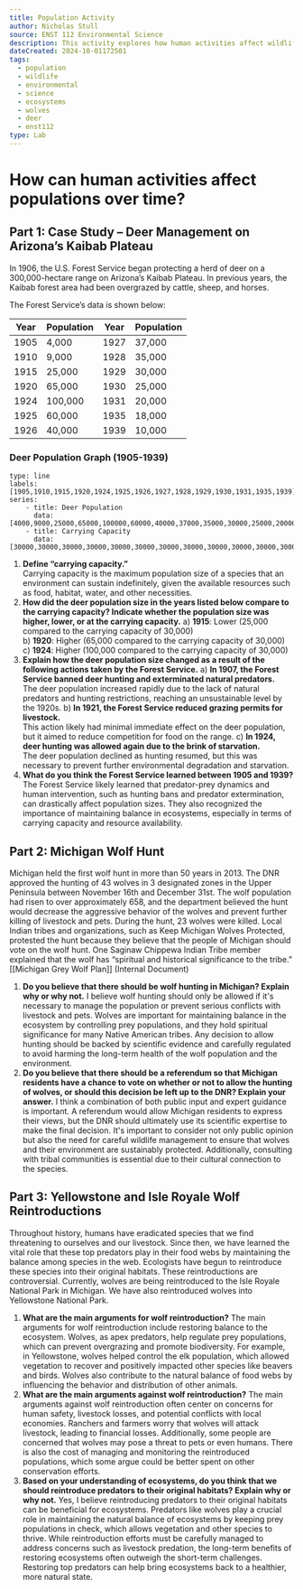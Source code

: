 ```yaml
---
title: Population Activity
author: Nicholas Stull
source: ENST 112 Environmental Science
description: This activity explores how human activities affect wildlife populations over time, focusing on deer management on Arizona’s Kaibab Plateau, the Michigan wolf hunt, and wolf reintroductions.
dateCreated: 2024-10-01172501
tags:
  - population
  - wildlife
  - environmental
  - science
  - ecosystems
  - wolves
  - deer
  - enst112
type: Lab
---
```

# How can human activities affect populations over time?
## Part 1: Case Study – Deer Management on Arizona’s Kaibab Plateau
In 1906, the U.S. Forest Service began protecting a herd of deer on a 300,000-hectare range on Arizona’s Kaibab Plateau. In previous years, the Kaibab forest area had been overgrazed by cattle, sheep, and horses. 

The Forest Service’s data is shown below:

| Year | Population | Year | Population |
|------|------------|------|------------|
| 1905 | 4,000      | 1927 | 37,000     |
| 1910 | 9,000      | 1928 | 35,000     |
| 1915 | 25,000     | 1929 | 30,000     |
| 1920 | 65,000     | 1930 | 25,000     |
| 1924 | 100,000    | 1931 | 20,000     |
| 1925 | 60,000     | 1935 | 18,000     |
| 1926 | 40,000     | 1939 | 10,000     |
### Deer Population Graph (1905-1939)
```chart
type: line
labels: [1905,1910,1915,1920,1924,1925,1926,1927,1928,1929,1930,1931,1935,1939]
series:
    - title: Deer Population
      data: [4000,9000,25000,65000,100000,60000,40000,37000,35000,30000,25000,20000,18000,10000]
    - title: Carrying Capacity
      data: [30000,30000,30000,30000,30000,30000,30000,30000,30000,30000,30000,30000,30000,30000]

```

1. **Define “carrying capacity.”**  
   Carrying capacity is the maximum population size of a species that an environment can sustain indefinitely, given the available resources such as food, habitat, water, and other necessities.
2. **How did the deer population size in the years listed below compare to the carrying capacity? Indicate whether the population size was higher, lower, or at the carrying capacity.**
   a) **1915**: Lower (25,000 compared to the carrying capacity of 30,000)  
   b) **1920**: Higher (65,000 compared to the carrying capacity of 30,000)  
   c) **1924**: Higher (100,000 compared to the carrying capacity of 30,000)
3. **Explain how the deer population size changed as a result of the following actions taken by the Forest Service.**
   a) **In 1907, the Forest Service banned deer hunting and exterminated natural predators.**  
   The deer population increased rapidly due to the lack of natural predators and hunting restrictions, reaching an unsustainable level by the 1920s.
   b) **In 1921, the Forest Service reduced grazing permits for livestock.**  
   This action likely had minimal immediate effect on the deer population, but it aimed to reduce competition for food on the range.
   c) **In 1924, deer hunting was allowed again due to the brink of starvation.**  
   The deer population declined as hunting resumed, but this was necessary to prevent further environmental degradation and starvation.
4. **What do you think the Forest Service learned between 1905 and 1939?**  
   The Forest Service likely learned that predator-prey dynamics and human intervention, such as hunting bans and predator extermination, can drastically affect population sizes. They also recognized the importance of maintaining balance in ecosystems, especially in terms of carrying capacity and resource availability.
## Part 2: Michigan Wolf Hunt
Michigan held the first wolf hunt in more than 50 years in 2013. The DNR approved the hunting of 43 wolves in 3 designated zones in the Upper Peninsula between November 16th and December 31st. The wolf population had risen to over approximately 658, and the department believed the hunt would decrease the aggressive behavior of the wolves and prevent further killing of livestock and pets. During the hunt, 23 wolves were killed. Local Indian tribes and organizations, such as Keep Michigan Wolves Protected, protested the hunt because they believe that the people of Michigan should vote on the wolf hunt. One Saginaw Chippewa Indian Tribe member explained that the wolf has “spiritual and historical significance to the tribe.”
[[Michigan Grey Wolf Plan]] (Internal Document)
1. **Do you believe that there should be wolf hunting in Michigan? Explain why or why not.**
   I believe wolf hunting should only be allowed if it's necessary to manage the population or prevent serious conflicts with livestock and pets. Wolves are important for maintaining balance in the ecosystem by controlling prey populations, and they hold spiritual significance for many Native American tribes. Any decision to allow hunting should be backed by scientific evidence and carefully regulated to avoid harming the long-term health of the wolf population and the environment.
2. **Do you believe that there should be a referendum so that Michigan residents have a chance to vote on whether or not to allow the hunting of wolves, or should this decision be left up to the DNR? Explain your answer.**
   I think a combination of both public input and expert guidance is important. A referendum would allow Michigan residents to express their views, but the DNR should ultimately use its scientific expertise to make the final decision. It's important to consider not only public opinion but also the need for careful wildlife management to ensure that wolves and their environment are sustainably protected. Additionally, consulting with tribal communities is essential due to their cultural connection to the species.
## Part 3: Yellowstone and Isle Royale Wolf Reintroductions
Throughout history, humans have eradicated species that we find threatening to ourselves and our livestock. Since then, we have learned the vital role that these top predators play in their food webs by maintaining the balance among species in the web. Ecologists have begun to reintroduce these species into their original habitats. These reintroductions are controversial. Currently, wolves are being reintroduced to the Isle Royale National Park in Michigan. We have also reintroduced wolves into Yellowstone National Park.
1. **What are the main arguments for wolf reintroduction?**
   The main arguments for wolf reintroduction include restoring balance to the ecosystem. Wolves, as apex predators, help regulate prey populations, which can prevent overgrazing and promote biodiversity. For example, in Yellowstone, wolves helped control the elk population, which allowed vegetation to recover and positively impacted other species like beavers and birds. Wolves also contribute to the natural balance of food webs by influencing the behavior and distribution of other animals.
2. **What are the main arguments against wolf reintroduction?**
   The main arguments against wolf reintroduction often center on concerns for human safety, livestock losses, and potential conflicts with local economies. Ranchers and farmers worry that wolves will attack livestock, leading to financial losses. Additionally, some people are concerned that wolves may pose a threat to pets or even humans. There is also the cost of managing and monitoring the reintroduced populations, which some argue could be better spent on other conservation efforts.
3. **Based on your understanding of ecosystems, do you think that we should reintroduce predators to their original habitats? Explain why or why not.**
   Yes, I believe reintroducing predators to their original habitats can be beneficial for ecosystems. Predators like wolves play a crucial role in maintaining the natural balance of ecosystems by keeping prey populations in check, which allows vegetation and other species to thrive. While reintroduction efforts must be carefully managed to address concerns such as livestock predation, the long-term benefits of restoring ecosystems often outweigh the short-term challenges. Restoring top predators can help bring ecosystems back to a healthier, more natural state.